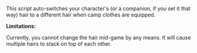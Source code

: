 This script auto-switches your character's (or a companion, if you set it that way) hair to a different hair when camp clothes are equipped.

**Limitations:**

Currently, you cannot change the hair mid-game by any means. It will cause multiple hairs to stack on top of each other.
